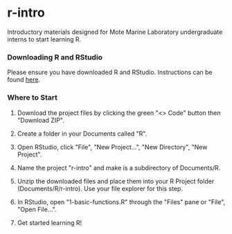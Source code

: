 # r-intro

Introductory materials designed for Mote Marine Laboratory undergraduate interns to start learning R.

### Downloading R and RStudio

Please ensure you have downloaded R and RStudio. Instructions can be found [here](https://posit.co/download/rstudio-desktop/).

### Where to Start

1. Download the project files by clicking the green "<> Code" button then "Download ZIP".

2. Create a folder in your Documents called "R".

3. Open RStudio, click "File", "New Project...", "New Directory", "New Project".

4. Name the project "r-intro" and make is a subdirectory of Documents/R.

5. Unzip the downloaded files and place them into your R Project folder (Documents/R/r-intro). Use your file explorer for this step.

6. In RStudio, open "1-basic-functions.R" through the "Files" pane or "File", "Open File...".

7. Get started learning R!